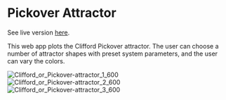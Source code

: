 # Pickover Attractor

See live version [here](https://library.fridoverweij.com/codelab/pickover_attractor/index.html).

This web app plots the Clifford Pickover attractor. The user can choose a number of attractor shapes with preset system parameters,
and the user can vary the colors.

![Clifford_or_Pickover-attractor_1_600](https://github.com/FridoVerweij/PickoverAttractor/assets/148793364/9a89152f-8ad9-4d82-8266-c0f0173b2081)
![Clifford_or_Pickover-attractor_2_600](https://github.com/FridoVerweij/PickoverAttractor/assets/148793364/504a35fd-e07c-4359-9144-7b0c2bb2c4fb)
![Clifford_or_Pickover-attractor_3_600](https://github.com/FridoVerweij/PickoverAttractor/assets/148793364/8a09d8f9-4172-4d09-9a14-314850e697c9)

